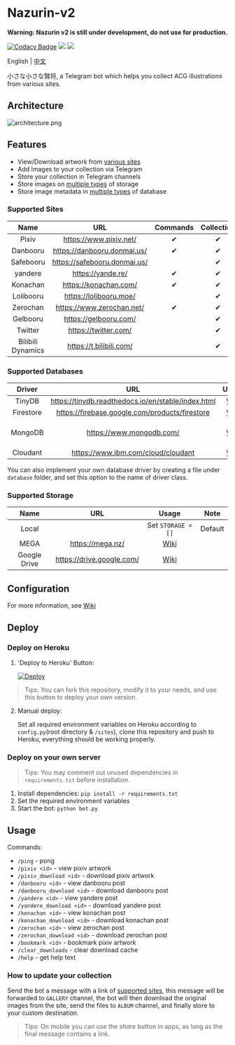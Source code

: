 # Nazurin-v2

**Warning: Nazurin v2 is still under development, do not use for production.**

[![Codacy Badge](https://app.codacy.com/project/badge/Grade/5cbfed1b51a644b187ed5d9521a4ea95)](https://www.codacy.com/manual/y-young/nazurin?utm_source=github.com&utm_medium=referral&utm_content=y-young/nazurin&utm_campaign=Badge_Grade)
![](https://img.shields.io/badge/python->%3D%203.6-blue)
![](https://img.shields.io/badge/-Telegram-blue.svg?logo=telegram)

English | [中文](https://blog.gpx.moe/2020/07/20/nazurin/)

小さな小さな賢将, a Telegram bot which helps you collect ACG illustrations from various sites.

## Architecture

![architecture.png](https://i.loli.net/2020/11/20/6crBeadbIq7sOE1.png)

## Features

-   View/Download artwork from [various sites](#supported-sites)
-   Add images to your collection via Telegram
-   Store your collection in Telegram channels
-   Store images on [multiple types](#supported-storage) of storage
-   Store image metadata in [multiple types](#supported-databases) of database

### Supported Sites

|        Name       |               URL              | Commands | Collection |
| :---------------: | :----------------------------: | :------: | :--------: |
|       Pixiv       |    <https://www.pixiv.net/>    |     ✔    |      ✔     |
|      Danbooru     |  <https://danbooru.donmai.us/> |     ✔    |      ✔     |
|     Safebooru     | <https://safebooru.donmai.us/> |          |      ✔     |
|      yandere      |       <https://yande.re/>      |     ✔    |      ✔     |
|      Konachan     |     <https://konachan.com/>    |     ✔    |      ✔     |
|     Lolibooru     |    <https://lolibooru.moe/>    |          |      ✔     |
|      Zerochan     |   <https://www.zerochan.net/>  |     ✔    |      ✔     |
|      Gelbooru     |     <https://gelbooru.com/>    |          |      ✔     |
|      Twitter      |     <https://twitter.com/>     |          |      ✔     |
| Bilibili Dynamics |    <https://t.bilibili.com/>   |          |      ✔     |

### Supported Databases

|   Driver  |                          URL                         |                           Usage                           |           Note          |
| :-------: | :--------------------------------------------------: | :-------------------------------------------------------: | :---------------------: |
|   TinyDB  | <https://tinydb.readthedocs.io/en/stable/index.html> |   [Wiki](https://github.com/y-young/nazurin/wiki/TinyDB)  |         Default         |
| Firestore |   <https://firebase.google.com/products/firestore>   | [Wiki](https://github.com/y-young/nazurin/wiki/Firestore) |                         |
|  MongoDB  |              <https://www.mongodb.com/>              |  [Wiki](https://github.com/y-young/nazurin/wiki/MongoDB)  | MongoDB Atlas supported |
|  Cloudant |         <https://www.ibm.com/cloud/cloudant>         |  [Wiki](https://github.com/y-young/nazurin/wiki/Cloudant) |                         |

You can also implement your own database driver by creating a file under `database` folder, and set this option to the name of driver class.

### Supported Storage

|     Name     |             URL             |                             Usage                            |   Note  |
| :----------: | :-------------------------: | :----------------------------------------------------------: | :-----: |
|     Local    |                             |                      Set `STORAGE = []`                      | Default |
|     MEGA     |      <https://mega.nz/>     |     [Wiki](https://github.com/y-young/nazurin/wiki/MEGA)     |         |
| Google Drive | <https://drive.google.com/> | [Wiki](https://github.com/y-young/nazurin/wiki/Google-Drive) |         |

## Configuration

For more information, see [Wiki](https://github.com/y-young/nazurin/wiki/Configuration)

## Deploy

### Deploy on Heroku

1.  'Deploy to Heroku' Button:

    [![Deploy](https://www.herokucdn.com/deploy/button.svg)](https://heroku.com/deploy)

> Tips: You can fork this repository, modify it to your needs, and use this button to deploy your own version.

2.  Manual deploy:

    Set all required environment variables on Heroku according to `config.py`(root directory & `/sites`), clone this repository and push to Heroku, everything should be working properly.

### Deploy on your own server

> Tips: You may comment out unused dependencies in `requirements.txt` before installation.

1.  Install dependencies: `pip install -r requirements.txt`
2.  Set the required environment variables
3.  Start the bot: `python bot.py`

## Usage

Commands:

-   `/ping` - pong
-   `/pixiv <id>` - view pixiv artwork
-   `/pixiv_download <id>` - download pixiv artwork
-   `/danbooru <id>` - view danbooru post
-   `/danbooru_download <id>` - download danbooru post
-   `/yandere <id>` - view yandere post
-   `/yandere_download <id>` - download yandere post
-   `/konachan <id>` - view konachan post
-   `/konachan_download <id>` - download konachan post
-   `/zerochan <id>` - view zerochan post
-   `/zerochan_download <id>` - download zerochan post
-   `/bookmark <id>` - bookmark pixiv artwork
-   `/clear_downloads` - clear download cache
-   `/help` - get help text

### How to update your collection

Send the bot a message with a link of [supported sites](#supported-sites), this message will be forwarded to `GALLERY` channel, the bot will then download the original images from the site, send the files to `ALBUM` channel, and finally store to your custom destination.

> Tips: On mobile you can use the _share_ button in apps, as long as the final message contains a link.
